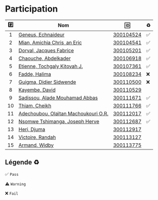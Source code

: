 # Participation

| :hash: | Nom                                                                  | :id:                   | :recycle:         |
|:------:|----------------------------------------------------------------------|------------------------|-------------------|
|  1     | [Geneus, Echnaideur](https://github.com/Echnaideurgeneus)            | [300104524](300104524) | :white_check_mark:|
|  2     | [Mian, Amichia Chris an Eric](https://github.com/Romeomian)          | [300104541](300104541) | :white_check_mark:|
|  3     | [Dorval, Jacques Fabrice](https://github.com/BgbgL13)                | [300105201](300105201) | :white_check_mark:|
|  4     | [Chaouche, Abdelkader](https://github.com/AEKchaouche)               | [300106918](300106918) | :white_check_mark:|
|  5     | [Etienne, Tochgaly Kitovah J.](https://github.com/toch90)            | [300107361](300107361) | :white_check_mark:|
|  6     | [Fadde, Halima](https://github.com/halimabzn)                        | [300108234](300108234) | :x:               |
|  7     | [Guigma, Didier Sidwende](https://github.com/didier300110500)        | [300110500](300110500) | :x:               |
|  8     | [Kayembe, David](https://github.com/TEC24)                           | [300110529](300110529) |                   |
|  9     | [Sadissou, Alade Mouhamad Abbas](https://github.com/AbbasSadissou)   | [300111671](300111671) | :white_check_mark:|
| 10     | [Thiam, Cheikh](https://github.com/Cheikhthiam)                      | [300111766](300111766) | :white_check_mark:|
| 11     | [Adechoubou, Olaïtan Machoukouri O.R.](https://github.com/ordenrosae)| [300112017](300112017) | :white_check_mark:|
| 12     | [Nsomwe Tshimanga, Joseph Herve](https://github.com/jthn9022)        | [300112687](300112687) | :white_check_mark:|
| 13     | [Heri, Djuma](https://github.com/djumaster)                          | [300112917](300112917) |                   |
| 14     | [Victoire, Randah](https://github.com/Futureseven)                   | [300113127](300113127) |                   |
| 15     | [Armand, Widby](https://github.com/widby)                            | [300113775](300113775) |                   |

## Légende :recycle: 
 
 :white_check_mark: `Pass` 
 
 :warning: `Warning` 
 
 :x: `Fail`
